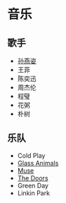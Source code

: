 # 音乐
## 歌手
* [孙燕姿](./singer/stefanie-sun.md)
* 王菲
* 陈奕迅
* 周杰伦
* 程璧
* 花粥
* 朴树

## 乐队
* Cold Play
* [Glass Animals](./band/glass-animals.md)
* [Muse](./band/muse.md)
* [The Doors](./band/the-doors.md)
* Green Day
* Linkin Park
